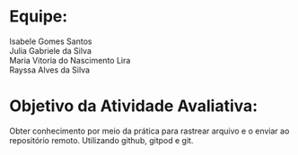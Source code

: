 # Equipe:

Isabele Gomes Santos <br>
Julia Gabriele da Silva <br>
Maria Vitoria do Nascimento Lira <br>
Rayssa Alves da Silva <br>

# Objetivo  da Atividade Avaliativa:

Obter conhecimento por meio da prática para rastrear arquivo e o enviar ao repositório remoto. Utilizando github, gitpod e git.


